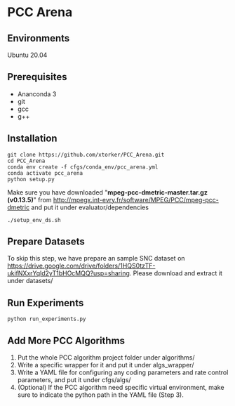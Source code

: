 # PCC Arena

## Environments
Ubuntu 20.04

## Prerequisites
- Ananconda 3
- git
- gcc
- g++

## Installation
```bash=
git clone https://github.com/xtorker/PCC_Arena.git
cd PCC_Arena
conda env create -f cfgs/conda_env/pcc_arena.yml
conda activate pcc_arena
python setup.py
```
Make sure you have downloaded "**mpeg-pcc-dmetric-master.tar.gz (v0.13.5)**" from http://mpegx.int-evry.fr/software/MPEG/PCC/mpeg-pcc-dmetric and put it under evaluator/dependencies
```bash=
./setup_env_ds.sh
```

## Prepare Datasets
To skip this step, we have prepare an sample SNC dataset on https://drive.google.com/drive/folders/1HQS0tzTF-ukifNXxrYqld2yT1bHOcMQQ?usp=sharing.
Please download and extract it under datasets/

## Run Experiments
```bash=
python run_experiments.py
```

## Add More PCC Algorithms
1. Put the whole PCC algorithm project folder under algorithms/
2. Write a specific wrapper for it and put it under algs_wrapper/
3. Write a YAML file for configuring any coding parameters and rate control parameters, and put it under cfgs/algs/
4. (Optional) If the PCC algorithm need specific virtual environment, make sure to indicate the python path in the YAML file (Step 3).
